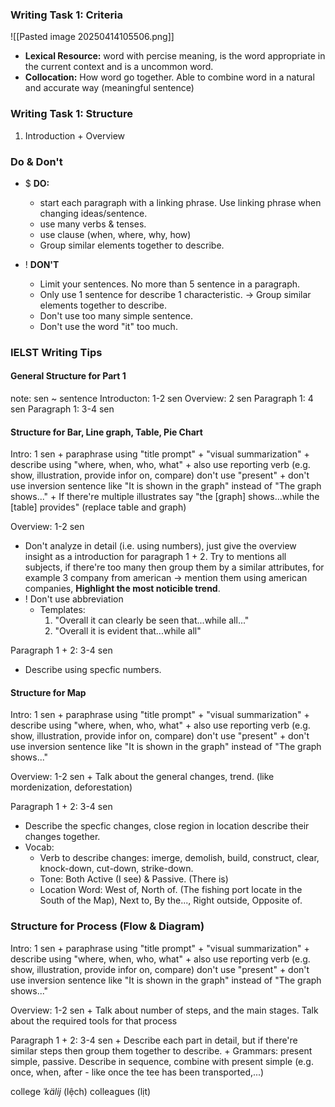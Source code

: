 ### Writing Task 1: Criteria
![[Pasted image 20250414105506.png]]
+ **Lexical Resource:** word with percise meaning, is the word appropriate in the current context and is a uncommon word. 
+ **Collocation:** How word go together. Able to combine word in a natural and accurate way (meaningful sentence)   
  

### Writing Task 1: Structure 
1) Introduction + Overview


### Do & Don't
+ $ **DO:**
	+ start each paragraph with a linking phrase. Use linking phrase when changing ideas/sentence. 
	+ use many verbs & tenses. 
	+ use clause (when, where, why, how)
	+ Group similar elements together to describe. 

+ ! **DON'T**
	+ Limit your sentences. No more than 5 sentence in a paragraph. 
	+ Only use 1 sentence for describe 1 characteristic. -> Group similar elements together to describe. 
	+ Don't use too many simple sentence. 
	+ Don't use the word "it" too much.

### IELST Writing Tips
#### General Structure for Part 1
note: sen ~ sentence
Introducton: 1-2 sen 
Overview: 2 sen
Paragraph 1: 4 sen
Paragraph 1: 3-4 sen



#### Structure for Bar, Line graph, Table, Pie Chart

Intro: 1 sen
	+ paraphrase using "title prompt" + "visual summarization"
	+ describe using "where, when, who, what"
	+ also use reporting verb (e.g. show, illustration, provide infor on, compare) don't use "present"
	+ don't use inversion sentence like "It is shown in the graph" instead of "The graph shows..." 
	+ If there're multiple illustrates say "the [graph] shows...while the [table] provides" (replace table and graph)
	
	
Overview: 1-2 sen
+ Don't analyze in detail (i.e. using numbers), just give the overview insight as a introduction for paragraph 1 + 2. Try to mentions all subjects, if there're too many then group them by a similar attributes, for example 3 company from american -> mention them using american companies, **Highlight the most noticible trend**.
+ ! Don't use abbreviation
	+ Templates: 
		1) "Overall it can clearly be seen that...while all..."
		2) "Overall it is evident that...while all"
		
	
Paragraph 1 + 2: 3-4 sen
+ Describe using specfic numbers.  

#### Structure for Map

Intro: 1 sen
	+ paraphrase using "title prompt" + "visual summarization"
	+ describe using "where, when, who, what"
	+ also use reporting verb (e.g. show, illustration, provide infor on, compare) don't use "present"
	+ don't use inversion sentence like "It is shown in the graph" instead of "The graph shows..." 
	
Overview: 1-2 sen
	+ Talk about the general changes, trend. (like mordenization, deforestation) 
	
Paragraph 1 + 2: 3-4 sen
+ Describe the specfic changes, close region in location describe their changes together.
+ Vocab:
	+ Verb to describe changes: imerge, demolish, build, construct, clear, knock-down, cut-down, strike-down.
	+ Tone: Both Active (I see) & Passive. (There is) 
	+ Location Word: West of, North of. (The fishing port locate in the South of the Map), Next to, By the..., Right outside, Opposite of.   
	

### Structure for Process (Flow & Diagram) 
Intro: 1 sen
	+ paraphrase using "title prompt" + "visual summarization"
	+ describe using "where, when, who, what"
	+ also use reporting verb (e.g. show, illustration, provide infor on, compare) don't use "present"
	+ don't use inversion sentence like "It is shown in the graph" instead of "The graph shows..." 
	
Overview: 1-2 sen
	+ Talk about number of steps, and the main stages. Talk about the required tools for that process
	
Paragraph 1 + 2: 3-4 sen
	+ Describe each part in detail, but if there're similar steps then group them together to describe. 
	+ Grammars: present simple, passive. Describe in sequence, combine with present simple (e.g. once, when, after - like once the tee has been transported,...) 


college *ˈkälij* (lệch)
colleagues (lịt)

